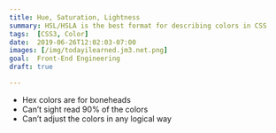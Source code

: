 ```yaml
---
title: Hue, Saturation, Lightness
summary: HSL/HSLA is the best format for describing colors in CSS
tags:  [CSS3, Color]
date:  2019-06-26T12:02:03-07:00
images: [/img/todayilearned.jm3.net.png]
goal:  Front-End Engineering
draft: true

---
```


<!-- Andrew Heaton convo -->

* Hex colors are for boneheads
* Can’t sight read 90% of the colors
* Can’t adjust the colors in any logical way

